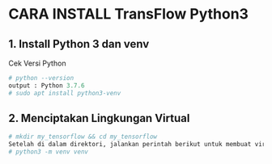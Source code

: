 # CARA INSTALL TransFlow Python3 
## 1. Install Python 3 dan venv
Cek Versi Python
```python
# python --version
output : Python 3.7.6
# sudo apt install python3-venv
```
## 2. Menciptakan Lingkungan Virtual
```py
# mkdir my_tensorflow && cd my_tensorflow 
Setelah di dalam direktori, jalankan perintah berikut untuk membuat virtual environment:
# python3 -m venv venv
```

